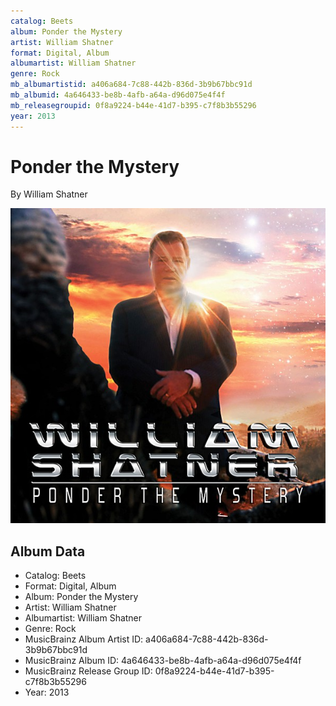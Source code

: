 ```yaml
---
catalog: Beets
album: Ponder the Mystery
artist: William Shatner
format: Digital, Album
albumartist: William Shatner
genre: Rock
mb_albumartistid: a406a684-7c88-442b-836d-3b9b67bbc91d
mb_albumid: 4a646433-be8b-4afb-a64a-d96d075e4f4f
mb_releasegroupid: 0f8a9224-b44e-41d7-b395-c7f8b3b55296
year: 2013
---
```


# Ponder the Mystery

By William Shatner

![](../../assets/beetscovers/William_Shatner-Ponder_the_Mystery.jpg)

## Album Data

- Catalog: Beets
- Format: Digital, Album
- Album: Ponder the Mystery
- Artist: William Shatner
- Albumartist: William Shatner
- Genre: Rock
- MusicBrainz Album Artist ID: a406a684-7c88-442b-836d-3b9b67bbc91d
- MusicBrainz Album ID: 4a646433-be8b-4afb-a64a-d96d075e4f4f
- MusicBrainz Release Group ID: 0f8a9224-b44e-41d7-b395-c7f8b3b55296
- Year: 2013

